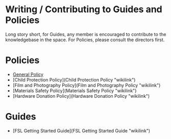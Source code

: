 Writing / Contributing to Guides and Policies
=============================================

Long story short, for Guides, any member is encouraged to contribute to the knowledgebase in the space. For Policies, please consult the directors first.

Policies
========

-   [General Policy](Rules "wikilink")
-   [Child Protection Policy](Child Protection Policy "wikilink")
-   [Film and Photography Policy](Film and Photography Policy "wikilink")
-   [Materials Safety Policy](Materials Safety Policy "wikilink")
-   [Hardware Donation Policy](Hardware Donation Policy "wikilink")

Guides
======

-   [FSL Getting Started Guide](FSL Getting Started Guide "wikilink")
